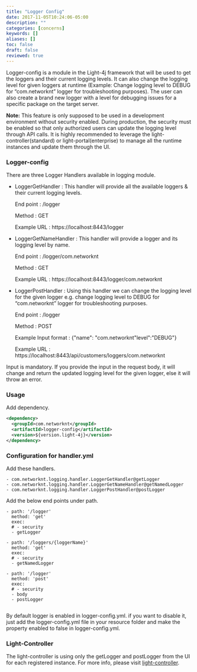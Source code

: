 ```yaml
---
title: "Logger Config"
date: 2017-11-05T10:24:06-05:00
description: ""
categories: [concerns]
keywords: []
aliases: []
toc: false
draft: false
reviewed: true
---
```


Logger-config is a module in the Light-4j framework that will be used to get the loggers and their current logging levels. It can also change the logging level for given loggers at runtime (Example: Change logging level to DEBUG for “com.networknt” logger for troubleshooting purposes). The user can also create a brand new logger with a level for debugging issues for a specific package on the target server.

**Note:** This feature is only supposed to be used in a development environment without security enabled. During production, the security must be enabled so that only authorized users can update the logging level through API calls. It is highly recommended to leverage the light-controller(standard) or light-portal(enterprise) to manage all the runtime instances and update them through the UI.

### Logger-config

There are three Logger Handlers available in logging module.
 
 * LoggerGetHandler : This handler will provide all the available loggers & their current logging levels.
  
     End point    : /logger
   
     Method       : GET
   
     Example URL  : https://localhost:8443/logger
  
 * LoggerGetNameHandler : This handler will provide a logger and its logging level by name.
    
     End point     : /logger/com.networknt
     
     Method        : GET
     
     Example URL   : https://localhost:8443/logger/com.networknt
  
 * LoggerPostHandler : Using this handler we can change the logging level for the given logger e.g. change logging level to DEBUG for “com.networknt” logger for troubleshooting purposes.
     
      End point     : /logger
      
      Method        : POST
      
      Example Input format : {"name": "com.networknt"level":"DEBUG"}
      
      Example URL    : https://localhost:8443/api/customers/loggers/com.networknt
 
 Input is mandatory. If you provide the input in the request body, it will change and return the updated logging level for the given logger, else it will throw an error.
           
 
### Usage

Add dependency.

```xml
<dependency>
  <groupId>com.networknt</groupId>
  <artifactId>logger-config</artifactId>
  <version>${version.light-4j}</version>
</dependency>
```

### Configuration for handler.yml

Add these handlers.

```
- com.networknt.logging.handler.LoggerGetHandler@getLogger
- com.networknt.logging.handler.LoggerGetNameHandler@getNamedLogger
- com.networknt.logging.handler.LoggerPostHandler@postLogger
```

Add the below end points under path.

```
- path: '/logger'
  method: 'get'
  exec:
  # - security
  - getLogger

- path: '/loggers/{loggerName}'
  method: 'get'
  exec:
  # - security
  - getNamedLogger

- path: '/logger'
  method: 'post'
  exec:
  # - security
  - body
  - postLogger
  
```

By default logger is enabled in logger-config.yml. if you want to disable it, just add the logger-config.yml file in your resource folder and make the property enabled to false in logger-config.yml.

### Light-Controller

The light-controller is using only the getLogger and postLogger from the UI for each registered instance. For more info, please visit [light-controller](https://doc.networknt.com/service/portal/light-controller/).
